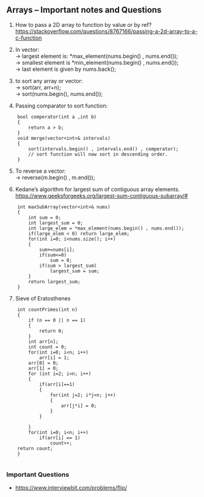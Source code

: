 ## Arrays – Important notes and Questions

1) How to pass a 2D array to function by value or by ref? <br>
 https://stackoverflow.com/questions/8767166/passing-a-2d-array-to-a-c-function

2) In vector: <br>
→ largest element is: *max_element(nums.begin() , nums.end()); <br>
→ smallest element is *min_element(nums.begin() , nums.end()); <br>
→ last element is given by nums.back();


3) to sort any array or vector: <br>
→ sort(arr, arr+n); <br>
→ sort(nums.begin(), nums.end());

4) Passing comparator to sort function: <br>
```
    bool comperator(int a ,int b)
    {
        return a > b;
    }
    void merge(vector<int>& intervals) 
    {
        sort(intervals.begin() , intervals.end() , comperator);
        // sort function will now sort in descending order. 
    }
```

5) To reverse a vector: <br>
-> reverse(m.begin() , m.end());

6) Kedane’s algorithm for largest sum of contiguous array elements. <br>
https://www.geeksforgeeks.org/largest-sum-contiguous-subarray/#
```
    int maxSubArray(vector<int>& nums) 
    {
        int sum = 0;
        int largest_sum = 0;
        int large_elem = *max_element(nums.begin() , nums.end());
        if(large_elem < 0) return large_elem;
        for(int i=0; i<nums.size(); i++)
        {
            sum+=nums[i];
            if(sum<=0)
                sum = 0;
            if(sum > largest_sum)
                largest_sum = sum;
        }
        return largest_sum;
    }
```
7) Sieve of Eratosthenes
```
    int countPrimes(int n) 
    {
        if (n == 0 || n == 1)
        {
            return 0;
        }
        int arr[n];
        int count = 0;
        for(int i=0; i<n; i++)
            arr[i] = 1;
        arr[0] = 0;
        arr[1] = 0;
        for (int i=2; i<n; i++)
        {
            if(arr[i]==1)
            {
                for(int j=2; i*j<n; j++)
                {
                    arr[j*i] = 0;
                }
            }

        }
        for(int i=0; i<n; i++)
            if(arr[i] == 1)
                count++;
    return count;
    }
    
```
 

### Important Questions
* https://www.interviewbit.com/problems/flip/


